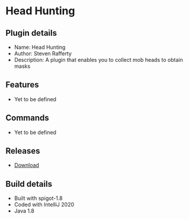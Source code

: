 # Head Hunting

## Plugin details
* Name: Head Hunting
* Author: Steven Rafferty
* Description: A plugin that enables you to collect mob heads to obtain masks

## Features
* Yet to be defined

## Commands
* Yet to be defined

## Releases
* [Download](https://github.com/StevenRafferty/HeadHunting/releases)

## Build details
* Built with spigot-1.8
* Coded with IntelliJ 2020
* Java 1.8